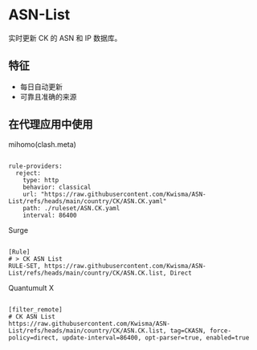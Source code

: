 
# ASN-List

实时更新 CK 的 ASN 和 IP 数据库。

## 特征

- 每日自动更新
- 可靠且准确的来源

## 在代理应用中使用

mihomo(clash.meta)

<pre><code class="language-javascript">
rule-providers:
  reject:
    type: http
    behavior: classical
    url: "https://raw.githubusercontent.com/Kwisma/ASN-List/refs/heads/main/country/CK/ASN.CK.yaml"
    path: ./ruleset/ASN.CK.yaml
    interval: 86400
</code></pre>

Surge

<pre><code class="language-javascript">
[Rule]
# > CK ASN List
RULE-SET, https://raw.githubusercontent.com/Kwisma/ASN-List/refs/heads/main/country/CK/ASN.CK.list, Direct
</code></pre>

Quantumult X

<pre><code class="language-javascript">
[filter_remote]
# CK ASN List
https://raw.githubusercontent.com/Kwisma/ASN-List/refs/heads/main/country/CK/ASN.CK.list, tag=CKASN, force-policy=direct, update-interval=86400, opt-parser=true, enabled=true
</code></pre>
